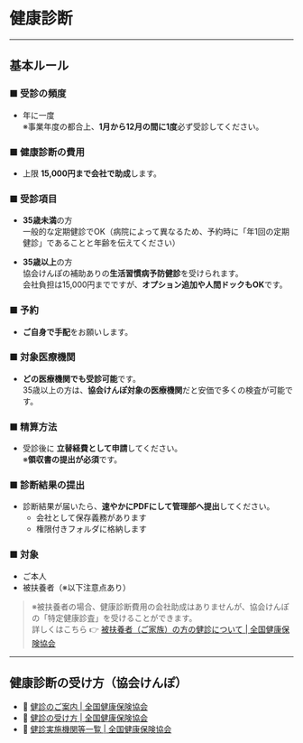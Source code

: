 # 健康診断

---

## 基本ルール

### ■ 受診の頻度

- 年に一度  
  ※事業年度の都合上、**1月から12月の間に1度**必ず受診してください。

### ■ 健康診断の費用

- 上限 **15,000円まで会社で助成**します。

### ■ 受診項目

- **35歳未満**の方  
  一般的な定期健診でOK（病院によって異なるため、予約時に「年1回の定期健診」であることと年齢を伝えてください）

- **35歳以上**の方  
  協会けんぽの補助ありの**生活習慣病予防健診**を受けられます。  
  会社負担は15,000円までですが、**オプション追加や人間ドックもOK**です。

### ■ 予約

- **ご自身で手配**をお願いします。

### ■ 対象医療機関

- **どの医療機関でも受診可能**です。  
  35歳以上の方は、**協会けんぽ対象の医療機関**だと安価で多くの検査が可能です。

### ■ 精算方法

- 受診後に **立替経費として申請**してください。  
  ※**領収書の提出が必須**です。

### ■ 診断結果の提出

- 診断結果が届いたら、**速やかにPDFにして管理部へ提出**してください。  
  - 会社として保存義務があります  
  - 権限付きフォルダに格納します

### ■ 対象

- ご本人  
- 被扶養者（※以下注意点あり）  

> ※被扶養者の場合、健康診断費用の会社助成はありませんが、協会けんぽの「特定健康診査」を受けることができます。  
> 詳しくはこちら 👉 [被扶養者（ご家族）の方の健診について | 全国健康保険協会](https://www.kyoukaikenpo.or.jp/g6/cat640/r328/)

---

## 健康診断の受け方（協会けんぽ）

- 🔹 [健診のご案内 | 全国健康保険協会](https://www.kyoukaikenpo.or.jp/g4/cat410/)
- 🔹 [健診の受け方 | 全国健康保険協会](https://www.kyoukaikenpo.or.jp/g4/cat410/sb4030/r90/)
- 🔹 [健診実施機関等一覧 | 全国健康保険協会](https://www.kyoukaikenpo.or.jp/g4/cat415/2001-138/)
